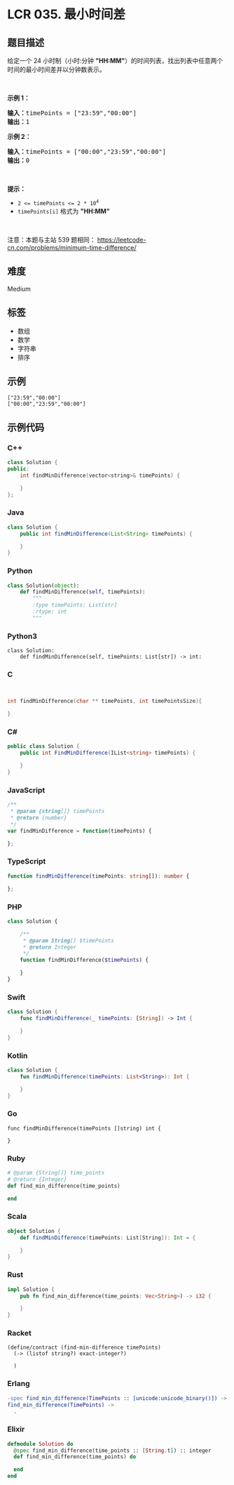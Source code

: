 # LCR 035. 最小时间差

## 题目描述

<p>给定一个 24 小时制（小时:分钟 <strong>&quot;HH:MM&quot;</strong>）的时间列表，找出列表中任意两个时间的最小时间差并以分钟数表示。</p>

<p>&nbsp;</p>

<p><strong>示例 1：</strong></p>

<pre>
<strong>输入：</strong>timePoints = [&quot;23:59&quot;,&quot;00:00&quot;]
<strong>输出：</strong>1
</pre>

<p><strong>示例 2：</strong></p>

<pre>
<strong>输入：</strong>timePoints = [&quot;00:00&quot;,&quot;23:59&quot;,&quot;00:00&quot;]
<strong>输出：</strong>0
</pre>

<p>&nbsp;</p>

<p><strong>提示：</strong></p>

<ul>
	<li><code>2 &lt;= timePoints &lt;= 2 * 10<sup>4</sup></code></li>
	<li><code>timePoints[i]</code> 格式为 <strong>&quot;HH:MM&quot;</strong></li>
</ul>

<p>&nbsp;</p>

<p><meta charset="UTF-8" />注意：本题与主站 539&nbsp;题相同：&nbsp;<a href="https://leetcode-cn.com/problems/minimum-time-difference/">https://leetcode-cn.com/problems/minimum-time-difference/</a></p>


## 难度

Medium

## 标签

- 数组
- 数学
- 字符串
- 排序

## 示例

```
["23:59","00:00"]
["00:00","23:59","00:00"]
```

## 示例代码

### C++

```cpp
class Solution {
public:
    int findMinDifference(vector<string>& timePoints) {

    }
};
```

### Java

```java
class Solution {
    public int findMinDifference(List<String> timePoints) {

    }
}
```

### Python

```python
class Solution(object):
    def findMinDifference(self, timePoints):
        """
        :type timePoints: List[str]
        :rtype: int
        """
```

### Python3

```python3
class Solution:
    def findMinDifference(self, timePoints: List[str]) -> int:
```

### C

```c


int findMinDifference(char ** timePoints, int timePointsSize){

}
```

### C#

```csharp
public class Solution {
    public int FindMinDifference(IList<string> timePoints) {

    }
}
```

### JavaScript

```javascript
/**
 * @param {string[]} timePoints
 * @return {number}
 */
var findMinDifference = function(timePoints) {

};
```

### TypeScript

```typescript
function findMinDifference(timePoints: string[]): number {

};
```

### PHP

```php
class Solution {

    /**
     * @param String[] $timePoints
     * @return Integer
     */
    function findMinDifference($timePoints) {

    }
}
```

### Swift

```swift
class Solution {
    func findMinDifference(_ timePoints: [String]) -> Int {

    }
}
```

### Kotlin

```kotlin
class Solution {
    fun findMinDifference(timePoints: List<String>): Int {

    }
}
```

### Go

```golang
func findMinDifference(timePoints []string) int {

}
```

### Ruby

```ruby
# @param {String[]} time_points
# @return {Integer}
def find_min_difference(time_points)

end
```

### Scala

```scala
object Solution {
    def findMinDifference(timePoints: List[String]): Int = {

    }
}
```

### Rust

```rust
impl Solution {
    pub fn find_min_difference(time_points: Vec<String>) -> i32 {

    }
}
```

### Racket

```racket
(define/contract (find-min-difference timePoints)
  (-> (listof string?) exact-integer?)

  )
```

### Erlang

```erlang
-spec find_min_difference(TimePoints :: [unicode:unicode_binary()]) -> integer().
find_min_difference(TimePoints) ->
  .
```

### Elixir

```elixir
defmodule Solution do
  @spec find_min_difference(time_points :: [String.t]) :: integer
  def find_min_difference(time_points) do

  end
end
```

